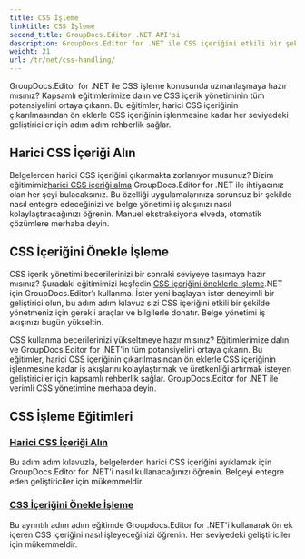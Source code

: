 ```yaml
---
title: CSS İşleme
linktitle: CSS İşleme
second_title: GroupDocs.Editor .NET API'si
description: GroupDocs.Editor for .NET ile CSS içeriğini etkili bir şekilde nasıl yöneteceğinizi öğrenin. Harici CSS içeriğini çıkarın ve CSS içeriğini öneklerle zahmetsizce kullanın.
weight: 21
url: /tr/net/css-handling/
---
```


GroupDocs.Editor for .NET ile CSS işleme konusunda uzmanlaşmaya hazır mısınız? Kapsamlı eğitimlerimize dalın ve CSS içerik yönetiminin tüm potansiyelini ortaya çıkarın. Bu eğitimler, harici CSS içeriğinin çıkarılmasından ön eklerle CSS içeriğinin işlenmesine kadar her seviyedeki geliştiriciler için adım adım rehberlik sağlar.

## Harici CSS İçeriği Alın

 Belgelerden harici CSS içeriğini çıkarmakta zorlanıyor musunuz? Bizim eğitimimiz[harici CSS içeriği alma](./get-external-css-content/) GroupDocs.Editor for .NET ile ihtiyacınız olan her şeyi bulacaksınız. Bu özelliği uygulamalarınıza sorunsuz bir şekilde nasıl entegre edeceğinizi ve belge yönetimi iş akışınızı nasıl kolaylaştıracağınızı öğrenin. Manuel ekstraksiyona elveda, otomatik çözümlere merhaba deyin.

## CSS İçeriğini Önekle İşleme

 CSS içerik yönetimi becerilerinizi bir sonraki seviyeye taşımaya hazır mısınız? Şuradaki eğitimimizi keşfedin:[CSS içeriğini öneklerle işleme](./handle-css-content-with-prefix/).NET için GroupDocs.Editor'ı kullanma. İster yeni başlayan ister deneyimli bir geliştirici olun, bu adım adım kılavuz sizi CSS içeriğini etkili bir şekilde yönetmeniz için gerekli araçlar ve bilgilerle donatır. Belge yönetimi iş akışınızı bugün yükseltin.

CSS kullanma becerilerinizi yükseltmeye hazır mısınız? Eğitimlerimize dalın ve GroupDocs.Editor for .NET'in tüm potansiyelini ortaya çıkarın. Bu eğitimler, harici CSS içeriğinin çıkarılmasından ön eklerle CSS içeriğinin işlenmesine kadar iş akışlarını kolaylaştırmak ve üretkenliği artırmak isteyen geliştiriciler için kapsamlı rehberlik sağlar. GroupDocs.Editor for .NET ile verimli CSS yönetimine merhaba deyin. 
## CSS İşleme Eğitimleri
### [Harici CSS İçeriği Alın](./get-external-css-content/)
Bu adım adım kılavuzla, belgelerden harici CSS içeriğini ayıklamak için GroupDocs.Editor for .NET'i nasıl kullanacağınızı öğrenin. Belgeyi entegre eden geliştiriciler için mükemmeldir.
### [CSS İçeriğini Önekle İşleme](./handle-css-content-with-prefix/)
Bu ayrıntılı adım adım eğitimde Groupdocs.Editor for .NET'i kullanarak ön ek içeren CSS içeriğini nasıl işleyeceğinizi öğrenin. Her seviyedeki geliştiriciler için mükemmeldir.